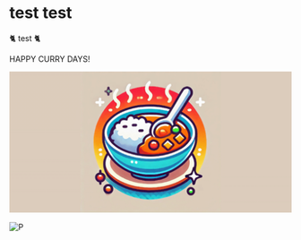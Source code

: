 # test test

🐈 test 🐈


HAPPY CURRY DAYS!

![](/images/curry_everyday_wide1.png)

![P](https://cdn.profile-image.st-hatena.com/users/curryoki/profile.png)

